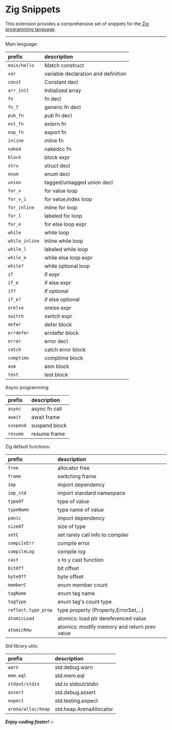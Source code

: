 # Zig Snippets

This extension provides a comprehensive set of snippets for the [Zig programming language](https://ziglang.org).

-----------------------------------------------------------------------------------------------------------

Main language:

| prefix             | description                         |
|:-------------------|:------------------------------------|
| ```main/hello```   | Match construct                     |
| ```var```          | variable declaration and definition |
| ```const```        | Constant decl                       |
| ```arr_init```     | Initialized array                   |
| ```fn```           | fn decl                             |
| ```fn_T```         | generic fn decl                     |
| ```pub_fn```       | pub fn decl                         |
| ```ext_fn```       | extern fn                           |
| ```exp_fn```       | export fn                           |
| ```inline```       | inline fn                           |
| ```naked```        | nakedcc fn                          |
| ```block```        | block expr                          |
| ```stru```         | struct decl                         |
| ```enum```         | enum decl                           |
| ```union```        | tagged/untagged union decl          |
| ```for_v```        | for value loop                      |
| ```for_v_i```      | for value,index loop                |
| ```for_inline```   | inline for loop                     |
| ```for_l```        | labeled for loop                    |
| ```for_e```        | for else loop expr                  |
| ```while```        | while loop                          |
| ```while_inline``` | inline while loop                   |
| ```while_l```      | labeled while loop                  |
| ```while_e```      | while else loop expr                |
| ```while?```       | while optional loop                 |
| ```if```           | if expr                             |
| ```if_e```         | if else expr                        |
| ```if?```          | if optional                         |
| ```if_e?```        | if else optional                    |
| ```orelse```       | orelse expr                         |
| ```switch```       | switch expr                         |
| ```defer```        | defer block                         |
| ```errdefer```     | errdefer block                      |
| ```error```        | error decl                          |
| ```catch```        | catch error block                   |
| ```comptime```     | comptime block                      |
| ```asm```          | asm block                           |
| ```test```         | test block                          |

Async programming:

| prefix        | description   |
|:--------------|:--------------|
| ```async```   | async fn call |
| ```await```   | await frame   |
| ```suspend``` | suspend block |
| ```resume```  | resume frame  |

Zig default functions:

| prefix                  | description                                  |
|:------------------------|:---------------------------------------------|
| ```free```              | allocator free                               |
| ```frame```             | switching frame                              |
| ```imp```               | import dependency                            |
| ```imp_std```           | import standard namespace                    |
| ```typeOf```            | type of value                                |
| ```typeName```          | type name of value                           |
| ```panic```             | import dependency                            |
| ```sizeOf```            | size of type                                 |
| ```setC```              | set rarely call info to compiler             |
| ```compileErr```        | compile error                                |
| ```compileLog```        | compile log                                  |
| ```cast```              | x to y cast function                         |
| ```bitOff```            | bit offset                                   |
| ```byteOff```           | byte offset                                  |
| ```memberC```           | enum member count                            |
| ```tagName```           | enum tag name                                |
| ```tagType```           | enum tag's count type                        |
| ```reflect.type_prop``` | type property (Property,ErrorSet,...)        |
| ```atomicLoad```        | atomics: load ptr dereferenced value         |
| ```atomicRmw```         | atomics: modify memory and return prev value |

Std library utils:

| prefix                 | description             |
|:-----------------------|:------------------------|
| ```warn```             | std.debug.warn          |
| ```mem.eql```          | std.mem.eql             |
| ```stdout/stdin```     | std.io stdout/stdin     |
| ```assert```           | std.debug.assert        |
| ```expect```           | std.testing.expect      |
| ```arena/alloc/heap``` | std.heap.ArenaAllocator |


***Enjoy coding faster!*** :fire:
